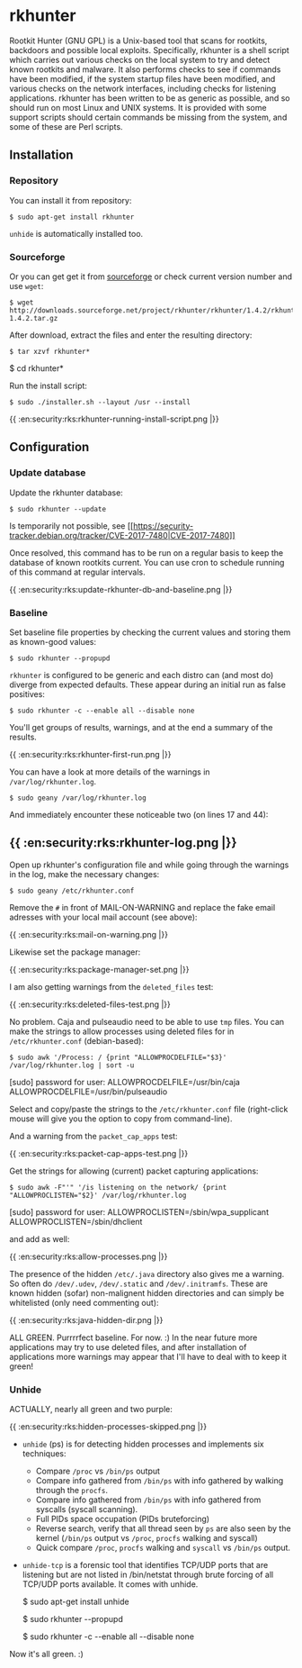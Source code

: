 # rkhunter
Rootkit Hunter (GNU GPL) is a Unix-based tool that scans for rootkits, backdoors and possible local exploits. Specifically, rkhunter is a shell script which carries out various checks on the local system to try and detect known rootkits and malware. It also performs checks to see if commands have been modified, if the system startup files have been modified, and various checks on the network interfaces, including checks for listening applications. rkhunter has been written to be as generic as possible, and so should run on most Linux and UNIX systems. It is provided with some support scripts should certain commands be missing from the system, and some of these are Perl scripts. 

## Installation

### Repository
You can install it from repository:
    
    $ sudo apt-get install rkhunter

`unhide` is automatically installed too.

### Sourceforge
Or you can get get it from [sourceforge](http://sourceforge.net/projects/rkhunter/sourceforge) or check current version number and use `wget`:

    $ wget http://downloads.sourceforge.net/project/rkhunter/rkhunter/1.4.2/rkhunter-1.4.2.tar.gz

After download, extract the files and enter the resulting directory:

    $ tar xzvf rkhunter*
$ cd rkhunter*

Run the install script:

    $ sudo ./installer.sh --layout /usr --install

{{ :en:security:rks:rkhunter-running-install-script.png |}}

## Configuration

### Update database

Update the rkhunter database:

    $ sudo rkhunter --update

Is temporarily not possible, see [[https://security-tracker.debian.org/tracker/CVE-2017-7480|CVE-2017-7480]]

Once resolved, this command has to be run on a regular basis to keep the database of known rootkits current. You can use cron to schedule running of this command at regular intervals. 

{{ :en:security:rks:update-rkhunter-db-and-baseline.png |}}

### Baseline

Set baseline file properties by checking the current values and storing them as known-good values:

    $ sudo rkhunter --propupd

`rkhunter` is configured to be generic and each distro can (and most do) diverge from expected defaults. These appear during an initial run as false positives:

    $ sudo rkhunter -c --enable all --disable none

You'll get groups of results, warnings, and at the end a summary of the results. 

{{ :en:security:rks:rkhunter-first-run.png |}}

You can have a look at more details of the warnings in `/var/log/rkhunter.log`.

    $ sudo geany /var/log/rkhunter.log

And immediately encounter these noticeable two (on lines 17 and 44): 

{{ :en:security:rks:rkhunter-log.png |}}
----

Open up rkhunter's configuration file and while going through the warnings in the log, make the necessary changes:

    $ sudo geany /etc/rkhunter.conf

Remove the `#` in front of MAIL-ON-WARNING and replace the fake email adresses with your local mail account (see above): 

{{ :en:security:rks:mail-on-warning.png |}}

Likewise set the package manager: 

{{ :en:security:rks:package-manager-set.png |}}

I am also getting warnings from the `deleted_files` test: 

{{ :en:security:rks:deleted-files-test.png |}}

No problem. Caja and pulseaudio need to be able to use `tmp` files. You can make the strings to allow processes using deleted files for in `/etc/rkhunter.conf` (debian-based):

    $ sudo awk '/Process: / {print "ALLOWPROCDELFILE="$3}' /var/log/rkhunter.log | sort -u
[sudo] password for user:
ALLOWPROCDELFILE=/usr/bin/caja
ALLOWPROCDELFILE=/usr/bin/pulseaudio

Select and copy/paste the strings to the `/etc/rkhunter.conf` file (right-click mouse will give you the option to copy from command-line).

And a warning from the `packet_cap_apps` test: 

{{ :en:security:rks:packet-cap-apps-test.png |}}

Get the strings for allowing (current) packet capturing applications:

    $ sudo awk -F"'" '/is listening on the network/ {print "ALLOWPROCLISTEN="$2}' /var/log/rkhunter.log
[sudo] password for user: 
ALLOWPROCLISTEN=/sbin/wpa_supplicant
ALLOWPROCLISTEN=/sbin/dhclient


and add as well: 

{{ :en:security:rks:allow-processes.png |}}

The presence of the hidden `/etc/.java` directory also gives me a warning. So often do `/dev/.udev`, `/dev/.static` and `/dev/.initramfs`. These are known hidden (sofar) non-malignent hidden directories and can simply be whitelisted (only need commenting out):

{{ :en:security:rks:java-hidden-dir.png |}} 

ALL GREEN. Purrrrfect baseline. For now. :) In the near future more applications may try to use deleted files, and after installation of applications more warnings may appear that I'll have to deal with to keep it green! 

### Unhide
ACTUALLY, nearly all green and two purple: 

{{ :en:security:rks:hidden-processes-skipped.png |}}

* `unhide` (ps) is for detecting hidden processes and implements six techniques:
  * Compare `/proc` vs `/bin/ps` output
  * Compare info gathered from `/bin/ps` with info gathered by walking through the `procfs`.
  * Compare info gathered from `/bin/ps` with info gathered from syscalls (syscall scanning).
  * Full PIDs space occupation (PIDs bruteforcing)
  * Reverse search, verify that all thread seen by `ps` are also seen by the kernel (`/bin/ps` output vs `/proc`, `procfs` walking and syscall)
  * Quick compare `/proc`, `procfs` walking and `syscall` vs `/bin/ps` output.
* `unhide-tcp` is a forensic tool that identifies TCP/UDP ports that are listening but are not listed in /bin/netstat through brute forcing of all TCP/UDP ports available. It comes with unhide.

    $ sudo apt-get install unhide

    $ sudo rkhunter --propupd

    $ sudo rkhunter -c --enable all --disable none

Now it's all green. :) 

